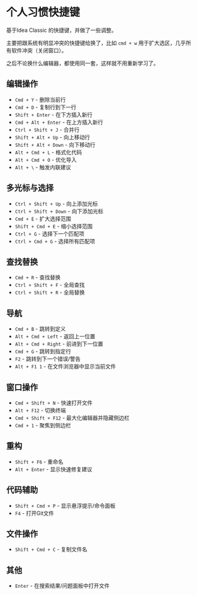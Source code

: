 # 个人习惯快捷键

基于Idea Classic 的快捷键，并做了一些调整。

主要把跟系统有明显冲突的快捷键给换了，比如 `cmd + w` 用于扩大选区，几乎所有软件冲突（关闭窗口）。

之后不论换什么编辑器，都使用同一套，这样就不用重新学习了。

## 编辑操作
- `Cmd + Y` - 删除当前行
- `Cmd + D` - 复制行到下一行
- `Shift + Enter` - 在下方插入新行
- `Cmd + Alt + Enter` - 在上方插入新行
- `Ctrl + Shift + J` - 合并行
- `Shift + Alt + Up` - 向上移动行
- `Shift + Alt + Down` - 向下移动行
- `Alt + Cmd + L` - 格式化代码
- `Alt + Cmd + O` - 优化导入
- `Alt + \` - 触发内联建议

## 多光标与选择
- `Ctrl + Shift + Up` - 向上添加光标
- `Ctrl + Shift + Down` - 向下添加光标
- `Cmd + E` - 扩大选择范围
- `Shift + Cmd + E` - 缩小选择范围
- `Ctrl + G` - 选择下一个匹配项
- `Ctrl + Cmd + G` - 选择所有匹配项

## 查找替换
- `Cmd + R` - 查找替换
- `Ctrl + Shift + F` - 全局查找
- `Ctrl + Shift + R` - 全局替换

## 导航
- `Cmd + B` - 跳转到定义
- `Alt + Cmd + Left` - 返回上一位置
- `Alt + Cmd + Right` - 前进到下一位置
- `Cmd + G` - 跳转到指定行
- `F2` - 跳转到下一个错误/警告
- `Alt + F1 1` - 在文件浏览器中显示当前文件

## 窗口操作
- `Cmd + Shift + N` - 快速打开文件
- `Alt + F12` - 切换终端
- `Cmd + Shift + F12` - 最大化编辑器并隐藏侧边栏
- `Cmd + 1` - 聚焦到侧边栏

## 重构
- `Shift + F6` - 重命名
- `Alt + Enter` - 显示快速修复建议

## 代码辅助
- `Shift + Cmd + P` - 显示悬浮提示/命令面板
- `F4` - 打开Git文件

## 文件操作
- `Shift + Cmd + C` - 复制文件名

## 其他
- `Enter` - 在搜索结果/问题面板中打开文件 